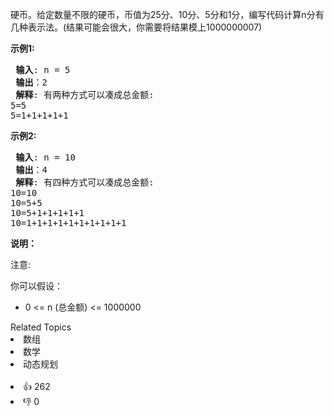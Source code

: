 <p>硬币。给定数量不限的硬币，币值为25分、10分、5分和1分，编写代码计算n分有几种表示法。(结果可能会很大，你需要将结果模上1000000007)</p>

<p> <strong>示例1:</strong></p>

<pre>
<strong> 输入</strong>: n = 5
<strong> 输出</strong>：2
<strong> 解释</strong>: 有两种方式可以凑成总金额:
5=5
5=1+1+1+1+1
</pre>

<p> <strong>示例2:</strong></p>

<pre>
<strong> 输入</strong>: n = 10
<strong> 输出</strong>：4
<strong> 解释</strong>: 有四种方式可以凑成总金额:
10=10
10=5+5
10=5+1+1+1+1+1
10=1+1+1+1+1+1+1+1+1+1
</pre>

<p> <strong>说明：</strong></p>

<p>注意:</p>

<p>你可以假设：</p>

<ul> 
 <li>0 &lt;= n (总金额) &lt;= 1000000</li> 
</ul>

<div><div>Related Topics</div><div><li>数组</li><li>数学</li><li>动态规划</li></div></div><br><div><li>👍 262</li><li>👎 0</li></div>